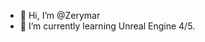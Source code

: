 - 👋 Hi, I’m @Zerymar
- 🌱 I’m currently learning Unreal Engine 4/5.

<!---
Zerymar/Zerymar is a ✨ special ✨ repository because its `README.md` (this file) appears on your GitHub profile.
You can click the Preview link to take a look at your changes.
--->
